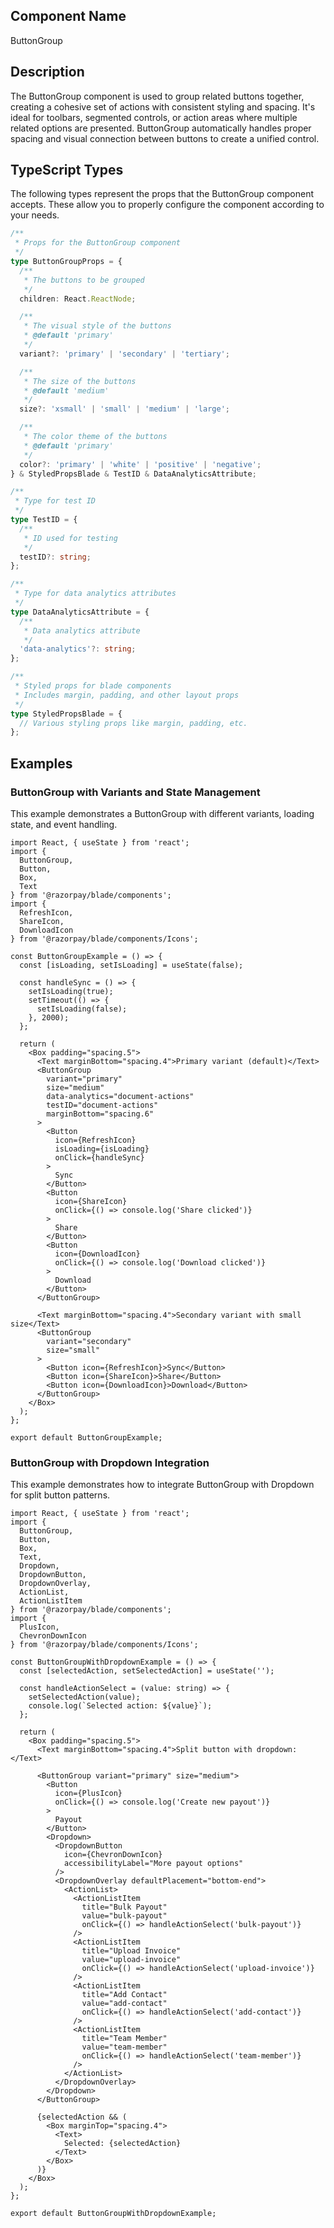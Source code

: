 ## Component Name
ButtonGroup

## Description
The ButtonGroup component is used to group related buttons together, creating a cohesive set of actions with consistent styling and spacing. It's ideal for toolbars, segmented controls, or action areas where multiple related options are presented. ButtonGroup automatically handles proper spacing and visual connection between buttons to create a unified control.

## TypeScript Types
The following types represent the props that the ButtonGroup component accepts. These allow you to properly configure the component according to your needs.

```typescript
/**
 * Props for the ButtonGroup component
 */
type ButtonGroupProps = {
  /**
   * The buttons to be grouped
   */
  children: React.ReactNode;

  /**
   * The visual style of the buttons
   * @default 'primary'
   */
  variant?: 'primary' | 'secondary' | 'tertiary';

  /**
   * The size of the buttons
   * @default 'medium'
   */
  size?: 'xsmall' | 'small' | 'medium' | 'large';

  /**
   * The color theme of the buttons
   * @default 'primary'
   */
  color?: 'primary' | 'white' | 'positive' | 'negative';
} & StyledPropsBlade & TestID & DataAnalyticsAttribute;

/**
 * Type for test ID
 */
type TestID = {
  /**
   * ID used for testing
   */
  testID?: string;
};

/**
 * Type for data analytics attributes
 */
type DataAnalyticsAttribute = {
  /**
   * Data analytics attribute
   */
  'data-analytics'?: string;
};

/**
 * Styled props for blade components
 * Includes margin, padding, and other layout props
 */
type StyledPropsBlade = {
  // Various styling props like margin, padding, etc.
};
```

## Examples

### ButtonGroup with Variants and State Management

This example demonstrates a ButtonGroup with different variants, loading state, and event handling.

```tsx
import React, { useState } from 'react';
import { 
  ButtonGroup, 
  Button, 
  Box,
  Text
} from '@razorpay/blade/components';
import {
  RefreshIcon,
  ShareIcon,
  DownloadIcon
} from '@razorpay/blade/components/Icons';

const ButtonGroupExample = () => {
  const [isLoading, setIsLoading] = useState(false);
  
  const handleSync = () => {
    setIsLoading(true);
    setTimeout(() => {
      setIsLoading(false);
    }, 2000);
  };
  
  return (
    <Box padding="spacing.5">
      <Text marginBottom="spacing.4">Primary variant (default)</Text>
      <ButtonGroup 
        variant="primary"
        size="medium"
        data-analytics="document-actions"
        testID="document-actions"
        marginBottom="spacing.6"
      >
        <Button 
          icon={RefreshIcon}
          isLoading={isLoading}
          onClick={handleSync}
        >
          Sync
        </Button>
        <Button 
          icon={ShareIcon}
          onClick={() => console.log('Share clicked')}
        >
          Share
        </Button>
        <Button 
          icon={DownloadIcon}
          onClick={() => console.log('Download clicked')}
        >
          Download
        </Button>
      </ButtonGroup>
      
      <Text marginBottom="spacing.4">Secondary variant with small size</Text>
      <ButtonGroup 
        variant="secondary"
        size="small"
      >
        <Button icon={RefreshIcon}>Sync</Button>
        <Button icon={ShareIcon}>Share</Button>
        <Button icon={DownloadIcon}>Download</Button>
      </ButtonGroup>
    </Box>
  );
};

export default ButtonGroupExample;
```

### ButtonGroup with Dropdown Integration

This example demonstrates how to integrate ButtonGroup with Dropdown for split button patterns.

```tsx
import React, { useState } from 'react';
import { 
  ButtonGroup, 
  Button, 
  Box,
  Text,
  Dropdown,
  DropdownButton,
  DropdownOverlay,
  ActionList,
  ActionListItem
} from '@razorpay/blade/components';
import {
  PlusIcon,
  ChevronDownIcon
} from '@razorpay/blade/components/Icons';

const ButtonGroupWithDropdownExample = () => {
  const [selectedAction, setSelectedAction] = useState('');
  
  const handleActionSelect = (value: string) => {
    setSelectedAction(value);
    console.log(`Selected action: ${value}`);
  };
  
  return (
    <Box padding="spacing.5">
      <Text marginBottom="spacing.4">Split button with dropdown:</Text>
      
      <ButtonGroup variant="primary" size="medium">
        <Button 
          icon={PlusIcon}
          onClick={() => console.log('Create new payout')}
        >
          Payout
        </Button>
        <Dropdown>
          <DropdownButton 
            icon={ChevronDownIcon} 
            accessibilityLabel="More payout options"
          />
          <DropdownOverlay defaultPlacement="bottom-end">
            <ActionList>
              <ActionListItem 
                title="Bulk Payout" 
                value="bulk-payout" 
                onClick={() => handleActionSelect('bulk-payout')}
              />
              <ActionListItem 
                title="Upload Invoice" 
                value="upload-invoice" 
                onClick={() => handleActionSelect('upload-invoice')}
              />
              <ActionListItem 
                title="Add Contact" 
                value="add-contact" 
                onClick={() => handleActionSelect('add-contact')}
              />
              <ActionListItem 
                title="Team Member" 
                value="team-member" 
                onClick={() => handleActionSelect('team-member')}
              />
            </ActionList>
          </DropdownOverlay>
        </Dropdown>
      </ButtonGroup>
      
      {selectedAction && (
        <Box marginTop="spacing.4">
          <Text>
            Selected: {selectedAction}
          </Text>
        </Box>
      )}
    </Box>
  );
};

export default ButtonGroupWithDropdownExample;
``` 